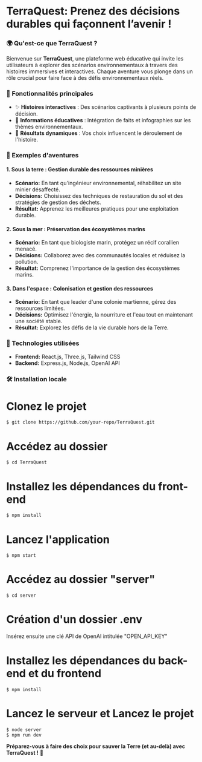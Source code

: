 # TerraQuest: Prenez des décisions durables qui façonnent l’avenir !

### **🌍 Qu'est-ce que TerraQuest ?**

Bienvenue sur **TerraQuest**, une plateforme web éducative qui invite les utilisateurs à explorer des scénarios environnementaux à travers des histoires immersives et interactives. Chaque aventure vous plonge dans un rôle crucial pour faire face à des défis environnementaux réels.

### **🔧 Fonctionnalités principales**
- ✨ **Histoires interactives** : Des scénarios captivants à plusieurs points de décision.
- 🔬 **Informations éducatives** : Intégration de faits et infographies sur les thèmes environnementaux.
- 🌱 **Résultats dynamiques** : Vos choix influencent le déroulement de l'histoire.

### **📖 Exemples d'aventures**

#### 1. **Sous la terre : Gestion durable des ressources minières**
- **Scénario:** En tant qu'ingénieur environnemental, réhabilitez un site minier désaffecté.
- **Décisions:** Choisissez des techniques de restauration du sol et des stratégies de gestion des déchets.
- **Résultat:** Apprenez les meilleures pratiques pour une exploitation durable.

#### 2. **Sous la mer : Préservation des écosystèmes marins**
- **Scénario:** En tant que biologiste marin, protégez un récif corallien menacé.
- **Décisions:** Collaborez avec des communautés locales et réduisez la pollution.
- **Résultat:** Comprenez l'importance de la gestion des écosystèmes marins.

#### 3. **Dans l'espace : Colonisation et gestion des ressources**
- **Scénario:** En tant que leader d'une colonie martienne, gérez des ressources limitées.
- **Décisions:** Optimisez l'énergie, la nourriture et l'eau tout en maintenant une société stable.
- **Résultat:** Explorez les défis de la vie durable hors de la Terre.

### **🤝 Technologies utilisées**
- **Frontend:** React.js, Three.js, Tailwind CSS
- **Backend:** Express.js, Node.js, OpenAI API

### **🛠️ Installation locale**
# Clonez le projet
```
$ git clone https://github.com/your-repo/TerraQuest.git
```
# Accédez au dossier
```
$ cd TerraQuest
```
# Installez les dépendances du front-end
```
$ npm install
```
# Lancez l'application
```
$ npm start
```
# Accédez au dossier "server"
```
$ cd server
```

# Création d'un dossier .env
Insérez ensuite une clé API de OpenAI intitulée "OPEN_API_KEY"

# Installez les dépendances du back-end et du frontend
```
$ npm install
```
# Lancez le serveur et Lancez le projet

```
$ node server
$ npm run dev
```

**Préparez-vous à faire des choix pour sauver la Terre (et au-delà) avec TerraQuest !** 🚀
